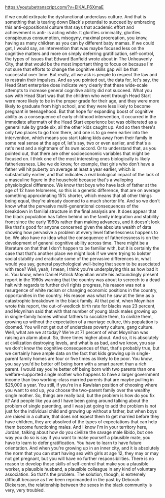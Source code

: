 https://youtubetranscript.com/?v=ElKALF6XmaE

 if we could extirpate the dysfunctional underclass culture. And that is something that is tearing down Black's potential to succeed by embracing this anti-oppositional culture that says that academic effort and achievement is anti- is acting white. It glorifies criminality, glorifies conspicuous consumption, misogyny, maximal procreation, you know, having as many children as you can by different baby mamas. If we could get, I would say, an intervention that was maybe focused less on the cognitive matters and more on simply deferring gratification, self-control, the types of issues that Edward Banfield wrote about in The Unheavenly City, that that would be the most important thing to focus on because I'm not sure that efforts to change the cognitive skills gap will be that successful over time. But really, all we ask is people to respect the law and to restrain their impulses. And as you pointed out, the data for, let's say, the Head Start enterprise does indicate very clearly that these wide-scale attempts to increase general cognitive ability did not succeed. What you saw with Head Start was that the children who went through Head Start were more likely to be in the proper grade for their age, and they were more likely to graduate from high school, and they were less likely to become pregnant in teenagehood. But that hope for expanding boost of cognitive ability as a consequence of early childhood intervention, it occurred in the immediate aftermath of the Head Start experience but was obliterated as a general rule by grade six, all the other kids caught up. And so then there's only two places to go from there, and one is to go even earlier into the intervention, which means you start taking kids away from their family in some real sense at the age of, let's say, two or even earlier, and that's a rat's nest and a nightmare of its own accord. Or to understand that, as you pointed out, that there are other socioeconomic variables that might be focused on. I think one of the most interesting ones biologically is likely fatherlessness. Like we do know, for example, that girls who don't have a father will hit puberty on average at least a year earlier, which is substantially earlier, and that indicates a real biological impact of the lack of a masculine figure in the household because that's a walloping physiological difference. We know that boys who have lack of father at the age of 12 have telomeres, so this is a genetic difference, that are on average something approximating 15% shorter, which means that all other things being equal, they're already doomed to a much shorter life. And so we don't know what the pervasive multi-generational consequences of the breakdown in familial structure in the final analysis are. It does appear that the black population has fallen behind on the family integration and stability front since the early 1960s rather than making advances, and it doesn't look like that's good for anyone concerned given the absolute wealth of data showing how pervasive a problem at every level fatherlessness happens to be. We also have no idea what the consequence of fatherlessness is on the development of general cognitive ability across time. There might be a literature on that that I don't happen to be familiar with, but it is certainly the case that that's another place we might look if we were trying to bolster social stability and eradicate some of the pervasive differences in, what would you say, general psychological well-being that seem to be associated with race? Well, yeah, I mean, I think you're underplaying this as how bad it is. You know, when Daniel Patrick Moynihan wrote his astoundingly present report in the 1960s warning that the country was about to screech to a dead halt with regards to further civil rights progress, his reason was not a resurgence of white racism or changing economic positions in the country, opportunities in the country. His reason was what he saw at the time as a catastrophic breakdown in the black family. At that point, when Moynihan wrote this report, the out-of-wedlock birth rate for blacks was 23 percent, and Moynihan said that with that number of young black males growing up in single-family homes without fathers to socialize them, to civilize them, growing up without the expectation of a marriage culture, this population is doomed. You will not get out of underclass poverty culture, gang culture. Well, what are we at today? We're at 71 percent of what Moynihan was raising an alarm about. So, three times higher about. And so, it is absolutely at civilization destroying levels, and what is as bad, and we know, you say we don't know the cognitive consequences of that, that's probably true, but we certainly have ample data on the fact that kids growing up in single-parent family homes are four or five times as likely to be poor. You know, you say you'd be better off being born with a smart parent than a rich parent. I would say you're better off being born with two parents than one welfare-supported single mother who happens to have a larger government income than two working-class married parents that are maybe pulling in $25,000 a year. You still, if you're in a Rawlsian position of choosing where you want to end up, you choose the two-parent family over the wealthy single mother. So, things are really bad, but the problem is how do you fix it? And people like you and I have been going around talking about the problem of single parenting, and I was just going to add the problem is not just for the individual child and growing up without a father, but when boys are raised in a culture, that does not expect them to get married before they have children, they are absolved of the types of expectations that can help them become functioning males. And I know I'm in your territory here, Jordan, talking about how do you civilize the savage male libido, but one way you do so is say if you want to make yourself a plausible mate, you have to learn to defer gratification. You have to learn to have future orientation. And when you're growing up in an inner city, and it is absolutely the norm that you can start having sex with girls at age 12, they may or may not get pregnant, but you will have no further responsibilities. There is no reason to develop those skills of self-control that make you a plausible worker, a plausible husband, a plausible colleague in any kind of voluntary association. So that's the problem. The solution, though, is extremely difficult because as I've been reprimanded in the past by Deborah Dickerson, the relationship between the sexes in the black community is very, very troubled.
